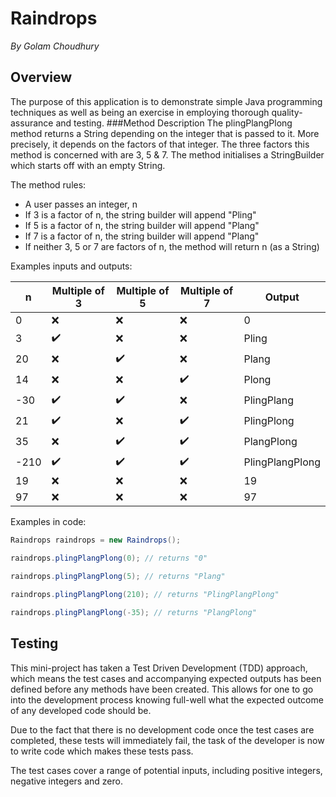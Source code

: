 # Raindrops
*By Golam Choudhury*
## Overview 
The purpose of this application is to demonstrate simple Java programming techniques as well as
being an exercise in employing thorough quality-assurance and testing.
###Method Description
The plingPlangPlong method returns a String depending on the integer that is passed to it. More 
precisely, it depends on the factors of that integer. The three factors this method is concerned 
with are 3, 5 & 7. The method initialises a StringBuilder which starts off with an empty String.

The method rules:
- A user passes an integer, n
- If 3 is a factor of n, the string builder will append "Pling"
- If 5 is a factor of n, the string builder will append "Plang"
- If 7 is a factor of n, the string builder will append "Plang"
- If neither 3, 5 or 7 are factors of n, the method will return n (as a String)

Examples inputs and outputs:

| **n** | **Multiple of 3** | **Multiple of 5** | **Multiple of 7** | **Output**      |
|-------|-------------------|-------------------|-------------------|-----------------|
|   0   |         ❌         |         ❌         |         ❌         |        0        |
|   3   |         ✔️         |         ❌         |         ❌         |      Pling      |
|   20  |         ❌         |         ✔️         |         ❌         |      Plang      |
|   14  |         ❌         |         ❌         |         ✔️         |      Plong      |
|  -30  |         ✔️         |         ✔️         |         ❌         |    PlingPlang   |
|   21  |         ✔️         |         ❌         |         ✔️         |    PlingPlong   |
|   35  |         ❌         |         ✔️         |         ✔️         |    PlangPlong   |
|  -210 |         ✔️         |         ✔️         |         ✔️         | PlingPlangPlong |
|   19  |         ❌         |         ❌         |         ❌         |        19       |
|   97  |         ❌         |         ❌         |         ❌         |        97       |

Examples in code:
```java
Raindrops raindrops = new Raindrops();

raindrops.plingPlangPlong(0); // returns "0"
        
raindrops.plingPlangPlong(5); // returns "Plang"

raindrops.plingPlangPlong(210); // returns "PlingPlangPlong"

raindrops.plingPlangPlong(-35); // returns "PlangPlong"
```
## Testing
This mini-project has taken a Test Driven Development (TDD) approach, which means the test cases
and accompanying expected outputs has been defined before any methods have been created. This 
allows for one to go into the development process knowing full-well what the expected outcome of
any developed code should be. 

Due to the fact that there is no development code once the test cases are completed, these tests
will immediately fail, the task of the developer is now to write code which makes these tests 
pass. 

The test cases cover a range of potential inputs, including positive integers, negative integers 
and zero.
